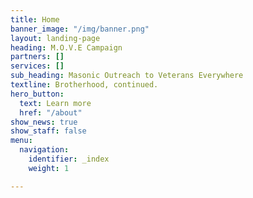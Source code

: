 ```yaml
---
title: Home
banner_image: "/img/banner.png"
layout: landing-page
heading: M.O.V.E Campaign
partners: []
services: []
sub_heading: Masonic Outreach to Veterans Everywhere
textline: Brotherhood, continued.
hero_button:
  text: Learn more
  href: "/about"
show_news: true
show_staff: false
menu:
  navigation:
    identifier: _index
    weight: 1

---
```

